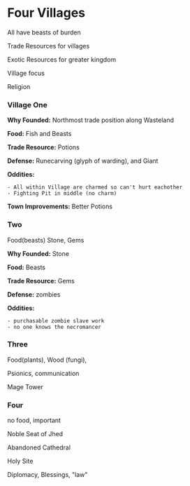 # Four Villages

All have beasts of burden

Trade Resources for villages


Exotic Resources for greater kingdom

Village focus

Religion

### Village One


**Why Founded:** Northmost trade position along Wasteland

**Food:** Fish and Beasts

**Trade Resource:** Potions

**Defense:** Runecarving (glyph of warding), and Giant

**Oddities:** 
    
    - All within Village are charmed so can't hurt eachother
    - Fighting Pit in middle (no charm)

**Town Improvements:** Better Potions

### Two

Food(beasts) Stone, Gems

**Why Founded:** Stone

**Food:** Beasts

**Trade Resource:** Gems

**Defense:** zombies

**Oddities:** 
    
    - purchasable zombie slave work
    - no one knows the necromancer


### Three

Food(plants), Wood (fungi), 

Psionics, communication

Mage Tower

### Four

no food, important

Noble Seat of Jhed

Abandoned Cathedral

Holy Site

Diplomacy, Blessings, "law"